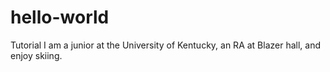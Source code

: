 # hello-world
Tutorial
I am a junior at the University of Kentucky, an RA at Blazer hall, and enjoy skiing.
